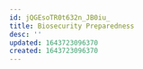 ```yaml
---
id: jQGEsoTR0t632n_JB0iu_
title: Biosecurity Preparedness
desc: ''
updated: 1643723096370
created: 1643723096370
---
```


